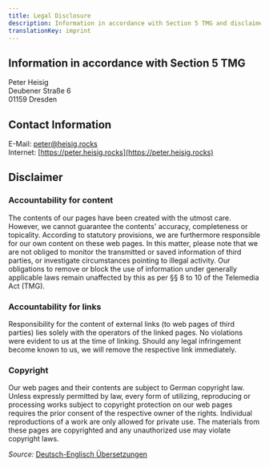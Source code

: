 ```yaml
---
title: Legal Disclosure
description: Information in accordance with Section 5 TMG and disclaimer
translationKey: imprint
---
```


## Information in accordance with Section 5 TMG

Peter Heisig  
Deubener Straße 6  
01159 Dresden

## Contact Information

E-Mail: [peter@heisig.rocks](mailto:peter@heisig.rocks)  
Internet: [https://peter.heisig.rocks](https://peter.heisig.rocks)  

## Disclaimer

### Accountability for content

The contents of our pages have been created with the utmost care. However, we cannot guarantee the contents' accuracy, completeness or topicality. According to statutory provisions, we are furthermore responsible for our own content on these web pages. In this matter, please note that we are not obliged to monitor the transmitted or saved information of third parties, or investigate circumstances pointing to illegal activity. Our obligations to remove or block the use of information under generally applicable laws remain unaffected by this as per §§ 8 to 10 of the Telemedia Act (TMG).  

### Accountability for links

Responsibility for the content of external links (to web pages of third parties) lies solely with the operators of the linked pages. No violations were evident to us at the time of linking. Should any legal infringement become known to us, we will remove the respective link immediately.  

### Copyright

Our web pages and their contents are subject to German copyright law. Unless expressly permitted by law, every form of utilizing, reproducing or processing works subject to copyright protection on our web pages requires the prior consent of the respective owner of the rights. Individual reproductions of a work are only allowed for private use. The materials from these pages are copyrighted and any unauthorized use may violate copyright laws.  

_Source:_ [Deutsch-Englisch Übersetzungen](http://www.translate-24h.de)
